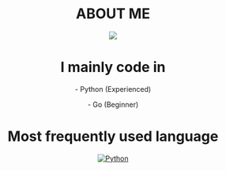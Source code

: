 # <h1 align="center"> ABOUT ME </h1>

<p align="center">
  <a><img src="https://readme-typing-svg.herokuapp.com/?color=FFD700&size=30&center=true&lines=Self+taught+developer;Experienced+in+python;Learning+new+languages"></a>
</p>

### <h1 align="center"> I mainly code in
<p align="center"> - Python (Experienced)
<p align="center"> - Go (Beginner)

### <h1 align="center"> Most frequently used language
<p align="center"> <a align="left" href="https://github.com/screwhatescode?tab=repositories" target="_blank"><img alt="Python" src="https://img.shields.io/badge/-Python-3776AB?style=flat-square&logo=Python&logoColor=white"></a>
